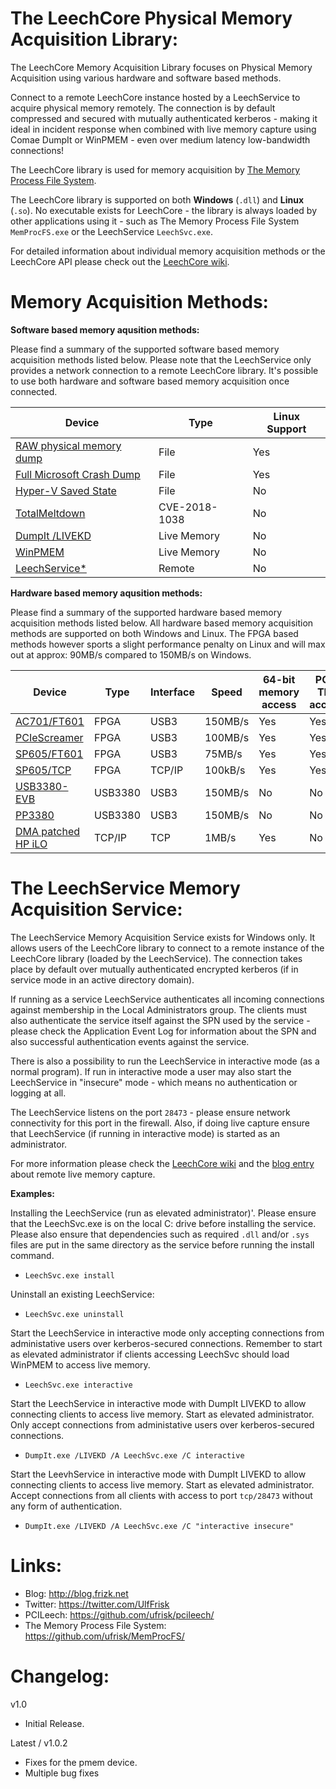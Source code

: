 The LeechCore Physical Memory Acquisition Library:
=========================================
The LeechCore Memory Acquisition Library focuses on Physical Memory Acquisition using various hardware and software based methods.

Connect to a remote LeechCore instance hosted by a LeechService to acquire physical memory remotely. The connection is by default compressed and secured with mutually authenticated kerberos - making it ideal in incident response when combined with live memory capture using Comae DumpIt or WinPMEM - even over medium latency low-bandwidth connections!

The LeechCore library is used for memory acquisition by [The Memory Process File System](https://github.com/ufrisk/MemProcFS).

The LeechCore library is supported on both **Windows** (`.dll`) and **Linux** (`.so`). No executable exists for LeechCore - the library is always loaded by other applications using it - such as The Memory Process File System `MemProcFS.exe` or the LeechService `LeechSvc.exe`.

For detailed information about individual memory acquisition methods or the LeechCore API please check out the [LeechCore wiki](https://github.com/ufrisk/LeechCore/wiki).

Memory Acquisition Methods:
===========================
**Software based memory aqusition methods:**

Please find a summary of the supported software based memory acquisition methods listed below. Please note that the LeechService only provides a network connection to a remote LeechCore library. It's possible to use both hardware and software based memory acquisition once connected.

| Device                     | Type             | Linux Support |
| -------------------------- | ---------------- | ------------- |
| [RAW physical memory dump](https://github.com/ufrisk/LeechCore/wiki/Device_File)         | File             | Yes |
| [Full Microsoft Crash Dump](https://github.com/ufrisk/LeechCore/wiki/Device_File)        | File             | Yes |
| [Hyper-V Saved State](https://github.com/ufrisk/LeechCore/wiki/Device_HyperV_SavedState) | File             | No  |
| [TotalMeltdown](https://github.com/ufrisk/LeechCore/wiki/Device_Totalmeltdown)           | CVE-2018-1038    | No  |
| [DumpIt /LIVEKD](https://github.com/ufrisk/LeechCore/wiki/Device_DumpIt)                 | Live&nbsp;Memory | No  |
| [WinPMEM](https://github.com/ufrisk/LeechCore/wiki/Device_WinPMEM)                       | Live&nbsp;Memory | No  |
| [LeechService*](https://github.com/ufrisk/LeechCore/wiki/Device_Remote)                  | Remote           | No  |

**Hardware based memory aqusition methods:**

Please find a summary of the supported hardware based memory acquisition methods listed below. All hardware based memory acquisition methods are supported on both Windows and Linux. The FPGA based methods however sports a slight performance penalty on Linux and will max out at approx: 90MB/s compared to 150MB/s on Windows.

| Device                                    | Type | Interface | Speed | 64-bit memory access | PCIe TLP access |
| ------------------------------------------------------------ | ------- | ---- | ------- | ----------------- | --- |
| [AC701/FT601](https://github.com/ufrisk/LeechCore/wiki/Device_FPGA)    | FPGA    | USB3 | 150MB/s | Yes | Yes |
| [PCIeScreamer](https://github.com/ufrisk/LeechCore/wiki/Device_FPGA)   | FPGA    | USB3 | 100MB/s | Yes | Yes |
| [SP605/FT601](https://github.com/ufrisk/LeechCore/wiki/Device_FPGA)    | FPGA    | USB3 |  75MB/s | Yes | Yes |
| [SP605/TCP](https://github.com/ufrisk/LeechCore/wiki/Device_SP605TCP)  | FPGA  | TCP/IP | 100kB/s | Yes | Yes |
| [USB3380-EVB](https://github.com/ufrisk/LeechCore/wiki/Device_USB3380) | USB3380 | USB3 | 150MB/s | No  | No  |
| [PP3380](https://github.com/ufrisk/LeechCore/wiki/Device_USB3380)      | USB3380 | USB3 | 150MB/s | No  | No  |
| [DMA patched HP iLO](https://github.com/ufrisk/LeechCore/wiki/Device_iLO) | TCP/IP | TCP | 1MB/s  | Yes | No  |

The LeechService Memory Acquisition Service:
============================================
The LeechService Memory Acquisition Service exists for Windows only. It allows users of the LeechCore library to connect to a remote instance of the LeechCore library (loaded by the LeechService). The connection takes place by default over mutually authenticated encrypted kerberos (if in service mode in an active directory domain).

If running as a service LeechService authenticates all incoming connections against membership in the Local Administrators group. The clients must also authenticate the service itself against the SPN used by the service - please check the Application Event Log for information about the SPN and also successful authentication events against the service.

There is also a possibility to run the LeechService in interactive mode (as a normal program). If run in interactive mode a user may also start the LeechService in "insecure" mode - which means no authentication or logging at all.

The LeechService listens on the port `28473` - please ensure network connectivity for this port in the firewall. Also, if doing live capture ensure that LeechService (if running in interactive mode) is started as an administrator.

For more information please check the [LeechCore wiki](https://github.com/ufrisk/LeechCore/wiki) and the [blog entry](https://blog.frizk.net/2019/01/remote-live-memory-analysis.html) about remote live memory capture.

**Examples:**

Installing the LeechService (run as elevated administrator)'. Please ensure that the LeechSvc.exe is on the local C: drive before installing the service. Please also ensure that dependencies such as required `.dll` and/or `.sys` files are put in the same directory as the service before running the install command.
* `LeechSvc.exe install`

Uninstall an existing LeechService:
* `LeechSvc.exe uninstall`

Start the LeechService in interactive mode only accepting connections from administative users over kerberos-secured connections. Remember to start as elevated administrator if clients accessing LeechSvc should load WinPMEM to access live memory.
* `LeechSvc.exe interactive`

Start the LeechService in interactive mode with DumpIt LIVEKD to allow connecting clients to access live memory. Start as elevated administrator. Only accept connections from administative users over kerberos-secured connections. 
* `DumpIt.exe /LIVEKD /A LeechSvc.exe /C interactive`

Start the LeevhService in interactive mode with DumpIt LIVEKD to allow connecting clients to access live memory. Start as elevated administrator. Accept connections from all clients with access to port `tcp/28473` without any form of authentication.
* `DumpIt.exe /LIVEKD /A LeechSvc.exe /C "interactive insecure"`



Links:
======
* Blog: http://blog.frizk.net
* Twitter: https://twitter.com/UlfFrisk
* PCILeech: https://github.com/ufrisk/pcileech/
* The Memory Process File System: https://github.com/ufrisk/MemProcFS/

Changelog:
===================
v1.0
* Initial Release.

Latest / v1.0.2
* Fixes for the pmem device.
* Multiple bug fixes
